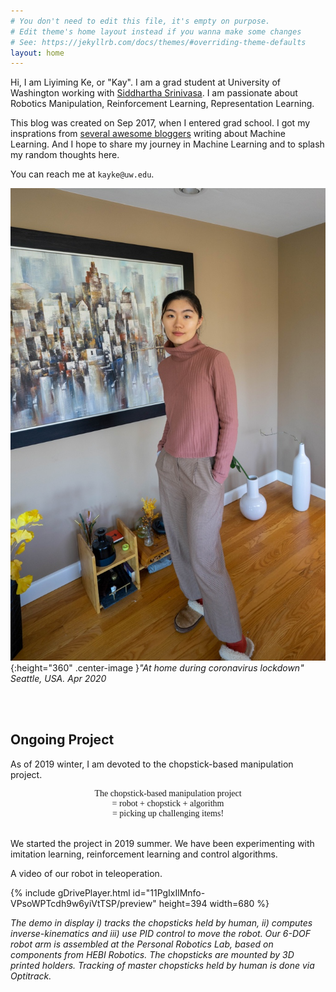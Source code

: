 ```yaml
---
# You don't need to edit this file, it's empty on purpose.
# Edit theme's home layout instead if you wanna make some changes
# See: https://jekyllrb.com/docs/themes/#overriding-theme-defaults
layout: home
---
```

Hi, I am Liyiming Ke, or "Kay". I am a grad student at University of Washington working with [Siddhartha Srinivasa](https://goodrobot.ai/). I am passionate about Robotics Manipulation, Reinforcement Learning, Representation Learning.

This blog was created on Sep 2017, when I entered grad school. I got my insprations from [several awesome bloggers]({{site.url}}links/) writing about Machine Learning. And I hope to share my journey in Machine Learning and to splash my random thoughts here.

You can reach me at ```kayke@uw.edu```.

![Kay in Seattle, Washington. Apr 2020.](/assets/img/20190405-k.jpg){:height="360" .center-image }*"At home during coronavirus lockdown" Seattle, USA. Apr 2020*

<br><br>


## Ongoing Project

As of 2019 winter, I am devoted to the chopstick-based manipulation project.

<center style="font-family: georgia">The chopstick-based manipulation project
    <br> <span></span> = robot + chopstick + algorithm
    <br> <span></span> = picking up challenging items!
</center>
<br>

We started the project in 2019 summer. We have been experimenting with imitation learning, reinforcement learning and control algorithms.

A video of our robot in teleoperation.

{% include gDrivePlayer.html id="11PgIxIlMnfo-VPsoWPTcdh9w6yiVtTSP/preview" height=394 width=680 %}


_The demo in display i) tracks the chopsticks held by human, ii) computes inverse-kinematics and iii) use PID control to move the robot. Our 6-DOF robot arm is assembled at the Personal Robotics Lab, based on components from HEBI Robotics. The chopsticks are mounted by 3D printed holders. Tracking of master chopsticks held by human is done via Optitrack._